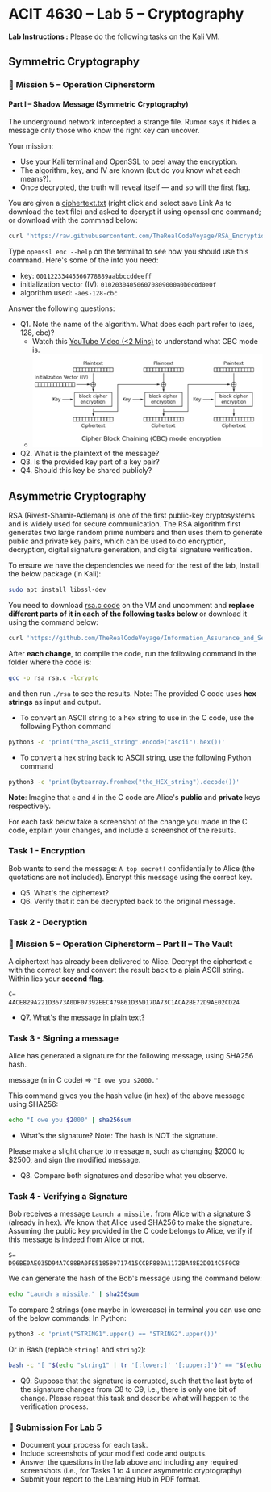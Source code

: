# ACIT 4630 – Lab 5 – Cryptography

**Lab Instructions :**
Please do the following tasks on the Kali VM.

## Symmetric Cryptography

### 🎯 Mission 5 – Operation Cipherstorm

#### Part I – Shadow Message (Symmetric Cryptography)

The underground network intercepted a strange file. Rumor says it hides a message only those who know the right key can uncover.

Your mission:

- Use your Kali terminal and OpenSSL to peel away the encryption.
- The algorithm, key, and IV are known (but do you know what each means?).
- Once decrypted, the truth will reveal itself — and so will the first flag.

You are given a [ciphertext.txt](../files/ciphertext.txt) (right click and select save Link As to download the text file) and asked to decrypt it using openssl enc command; or download with the commnad below:

```sh
curl 'https://raw.githubusercontent.com/TheRealCodeVoyage/RSA_Encryption_Decryption_Lab/refs/heads/main/ciphertext.txt' > ciphertext.txt
```

Type `openssl enc --help` on the terminal to see how you should use this command. Here's some of the info you need:

- key: `00112233445566778889aabbccddeeff`
- initialization vector (IV): `010203040506070809000a0b0c0d0e0f`
- algorithm used: `-aes-128-cbc`

Answer the following questions:

- Q1. Note the name of the algorithm. What does each part refer to (aes, 128, cbc)?
  - Watch this [YouTube Video (<2 Mins)](https://www.youtube.com/watch?v=0D7OwYp6ZEc) to understand what CBC mode is.
  - ![CBC Mode Encryption](../images/lab5-fig-1.png)
- Q2. What is the plaintext of the message?
- Q3. Is the provided key part of a key pair?
- Q4. Should this key be shared publicly?

## Asymmetric Cryptography

RSA (Rivest-Shamir-Adleman) is one of the first public-key cryptosystems and is widely used for secure communication. The RSA algorithm first generates two large random prime numbers and then uses them to generate public and private key pairs, which can be used to do encryption, decryption, digital signature generation, and digital signature verification.

To ensure we have the dependencies we need for the rest of the lab, Install the below package (in Kali):

```sh
sudo apt install libssl-dev
```

You need to download [rsa.c code](../files/rsa.c) on the VM and uncomment and **replace different parts of it in each of the following tasks below** or download it using the command below:

```sh
curl 'https://github.com/TheRealCodeVoyage/Information_Assurance_and_Security_Labs/raw/refs/heads/main/docs/files/rsa.c' > rsa.c
```

After **each change**, to compile the code, run the following command in the folder where the code is:

```sh
gcc -o rsa rsa.c -lcrypto
```

and then run `./rsa` to see the results.
Note: The provided C code uses **hex strings** as input and output.

- To convert an ASCII string to a hex string to use in the C code, use the following Python command

```sh
python3 -c 'print("the_ascii_string".encode("ascii").hex())'
```

- To convert a hex string back to ASCII string, use the following Python command

```sh
python3 -c 'print(bytearray.fromhex("the_HEX_string").decode())' 
```

**Note**: Imagine that  `e`  and  `d`  in the C code are Alice's **public** and **private** keys respectively.

For each task below take a screenshot of the change you made in the C code, explain your changes, and include a screenshot of the results.

### Task 1 - Encryption

Bob wants to send the message: `A top secret!` confidentially to Alice (the quotations are not included). Encrypt this message using the correct key.

- Q5. What's the ciphertext?
- Q6. Verify that it can be decrypted back to the original message.

### Task 2 - Decryption

### 🎯 Mission 5 – Operation Cipherstorm – Part II – The Vault

A ciphertext has already been delivered to Alice. Decrypt the ciphertext `c` with the correct key and convert the result back to a plain ASCII string. Within lies your **second flag**.

```plaintext
C= 
4ACE829A221D3673A0DF07392EEC479861D35D17DA73C1ACA2BE72D9AE02CD24
```

- Q7. What's the message in plain text?

### Task 3 - Signing a message

Alice has generated a signature for the following message, using SHA256 hash.

message (`m` in C code) => `"I owe you $2000."`

This command gives you the hash value (in hex) of the above message using SHA256:

```sh
echo "I owe you $2000" | sha256sum 
```

- What's the signature? Note: The hash is NOT the signature.

Please make a slight change to message `m`, such as changing $2000 to $2500, and sign the modified message.

- Q8. Compare both signatures and describe what you observe.

### Task 4 - Verifying a Signature

Bob receives a message `Launch a missile.` from Alice with a signature S (already in hex). We know that Alice used SHA256 to make the signature. Assuming the public key provided in the C code belongs to Alice, verify if this message is indeed from Alice or not.

```plaintext
S=
D96BE0AE035D94A7C88BA0FE518589717415CCBF880A1172BA48E2D014C5F0C8
```

We can generate the hash of the Bob's message using the command below:

```sh
echo "Launch a missile." | sha256sum
```

To compare 2 strings (one maybe in lowercase) in terminal you can use one of the below commands:
In Python:

```sh
python3 -c 'print("STRING1".upper() == "STRING2".upper())'
```

Or in Bash (replace `string1` and `string2`):

```sh
bash -c "[ "$(echo "string1" | tr '[:lower:]' '[:upper:]')" == "$(echo "string2" | tr '[:lower:]' '[:upper:]')" ] && echo "Match" || echo "No Match""
```

- Q9. Suppose that the signature is corrupted, such that the last byte of the signature changes from C8 to C9, i.e., there is only one bit of change. Please repeat this task and describe what will happen to the verification process.

### 📝 Submission For Lab 5

- Document your process for each task.
- Include screenshots of your modified code and outputs.
- Answer the questions in the lab above and including any required screenshots (i.e., for Tasks 1 to 4 under asymmetric cryptography)
- Submit your report to the Learning Hub in PDF format.
